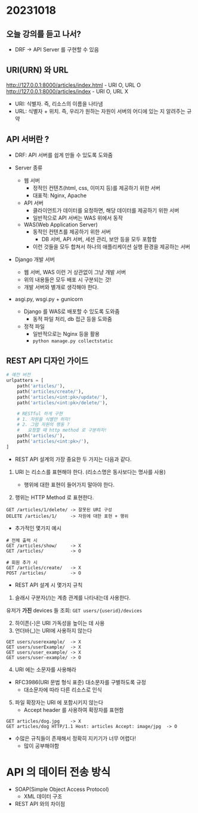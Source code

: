 # 20231018

## 오늘 강의를 듣고 나서?

- DRF -> API Server 를 구현할 수 있음


## URI(URN) 와 URL

http://127.0.0.1:8000/articles/index.html   - URI O, URL O
http://127.0.0.1:8000/articles/index        - URI O, URL X

- URI: 식별자. 즉, 리소스의 이름을 나타냄
- URL: 식별자 + 위치. 즉, 우리가 원하는 자원이 서버의 어디에 있는 지 알려주는 규약

## API 서버란 ?

- DRF: API 서버를 쉽게 만들 수 있도록 도와줌
- Server 종류
  - 웹 서버
    - 정적인 컨텐츠(html, css, 이미지 등)를 제공하기 위한 서버
    - 대표적: Nginx, Apache
  - API 서버
    - 클라이언트가 데이터를 요청하면, 해당 데이터를 제공하기 위한 서버
    - 일반적으로 API 서버는 WAS 위에서 동작
  - WAS(Web Application Server)
    - 동적인 컨텐츠를 제공하기 위한 서버
      - DB 서버, API 서버, 세션 관리, 보안 등을 모두 포함함
    - 이런 것들을 모두 합쳐서 하나의 애플리케이션 실행 환경을 제공하는 서버

- Django 개발 서버
  - 웹 서버, WAS 이런 거 상관없이 그냥 개발 서버
  - 위의 내용들은 모두 배포 시 구분되는 것!
  - 개발 서버와 별개로 생각해야 한다.

- asgi.py, wsgi.py + gunicorn
  - Django 를 WAS로 배포할 수 있도록 도와줌
    - 동적 파일 처리, db 접근 등을 도와줌
  - 정적 파일
    - 일반적으로는 Nginx 등을 활용
    - `python manage.py collectstatic`

## REST API 디자인 가이드

```python
# 예전 버전
urlpatters = [
    path('articles/'),
    path('articles/create/'),
    path('articles/<int:pk>/update/'),
    path('articles/<int:pk>/delete/'),

    # RESTful 하게 구현
    # 1. 자원을 식별만 하자!
    # 2. 그럼 자원의 행동 ?
    #   요청할 때 http method 로 구분하자!
    path('articles/'),
    path('articles/<int:pk>/'),
]
```

- REST API 설계의 가장 중요한 두 가지는 다음과 같다.

1. URI 는 리소스를 표현해야 한다. (리소스명은 동사보다는 명사를 사용)
   - 행위에 대한 표현이 들어가지 말아야 한다.

2. 행위는 HTTP Method 로 표현한다.

```
GET /articles/1/delete/ -> 잘못된 URI 구성
DELETE /articles/1/     -> 자원에 대한 표현 + 행위
```

- 추가적인 몇가지 예시
```
# 전체 출력 시
GET /articles/show/     -> X
GET /articles/          -> O

# 회원 추가 시
GET /articles/create/   -> X
POST /articles/         -> O
```

- REST API 설계 시 몇가지 규칙

1. 슬래시 구분자(/)는 계층 관계를 나타내는데 사용한다.

유저가 __가진__ devices 들 조회: `GET users/{userid}/devices`

2. 하이픈(-)은 URI 가독성을 높이는 데 사용
3. 언더바(_)는 URI에 사용하지 않는다

```
GET users/userexample/  -> X
GET users/userExample/  -> X
GET users/user_example/ -> X
GET users/user-example/ -> O
```

4. URI 에는 소문자를 사용해라
- RFC3986(URI 문법 형식 표준) 대소문자를 구별하도록 규정
  - 대소문자에 따라 다른 리소스로 인식

5. 파일 확장자는 URI 에 포함시키지 않는다
   - Accept header 를 사용하여 확장자를 표현함

```
GET articles/dog.jpg    -> X
GET articles/dog HTTP/1.1 Host: articles Accept: image/jpg  -> O
```

- 수많은 규칙들이 존재해서 정확히 지키기가 너무 어렵다!
  - 많이 공부해야함


# API 의 데이터 전송 방식

- SOAP(Simple Object Access Protocol)
  - XML 데이터 구조
- REST API 와의 차이점

